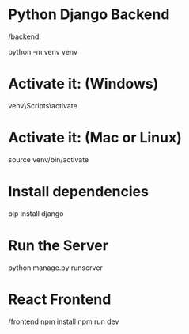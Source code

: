 # Python Django Backend
/backend

python -m venv venv

# Activate it: (Windows)
venv\Scripts\activate
# Activate it: (Mac or Linux)
source venv/bin/activate

# Install dependencies
pip install django

# Run the Server
python manage.py runserver


# React Frontend
/frontend
npm install
npm run dev
